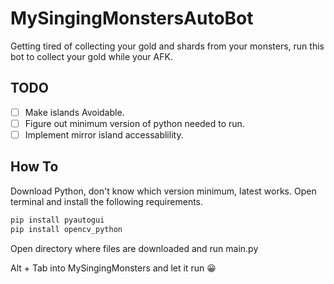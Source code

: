 # MySingingMonstersAutoBot
Getting tired of collecting your gold and shards from your monsters, run this bot to collect your gold while your AFK.

## TODO
- [ ] Make islands Avoidable.
- [ ] Figure out minimum version of python needed to run.
- [ ] Implement mirror island accessablility.

## How To
Download Python, don't know which version minimum, latest works.
Open terminal and install the following requirements.
```Bash
pip install pyautogui
pip install opencv_python
```
Open directory where files are downloaded and run main.py

Alt + Tab into MySingingMonsters and let it run 😀